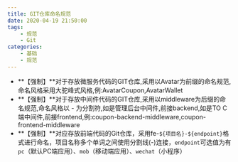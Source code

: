 ```yaml
---
title: GIT仓库命名规范
date: 2020-04-19 21:50:00
tags:
    - 规范
    - Git
categories:
    - 基础
    - 规范
---
```


- **【强制】**对于存放微服务代码的GIT仓库,采用以Avatar为前缀的命名规范,命名风格采用大驼峰式风格,例:AvatarCoupon,AvatarWallet
- **【强制】**对于存放中间件代码的GIT仓库,采用以middleware为后缀的命名规范,命名风格以 - 为分割符,如是管理后台中间件,前接backend,如是TO C端中间件,前接frontend,例:coupon-backend-middleware,coupon-frontend-middleware
- **【强制】**对应存放前端代码的Git仓库，采用fe-`${项目名}-${endpoint}`格式进行命名，项目名称多个单词之间使用分割线(-)连接，`endpoint`可选值为有`pc`（默认PC端应用）、`mob`（移动端应用）、`wechat`（小程序）
